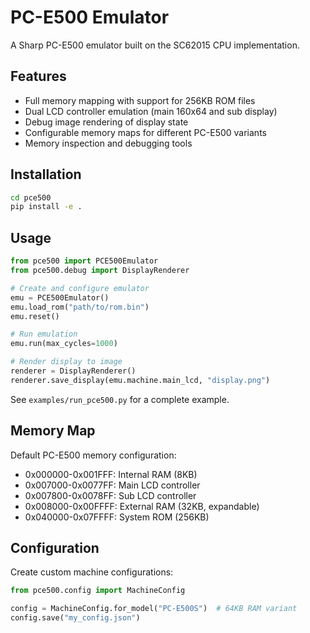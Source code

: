 # PC-E500 Emulator

A Sharp PC-E500 emulator built on the SC62015 CPU implementation.

## Features

- Full memory mapping with support for 256KB ROM files
- Dual LCD controller emulation (main 160x64 and sub display)
- Debug image rendering of display state
- Configurable memory maps for different PC-E500 variants
- Memory inspection and debugging tools

## Installation

```bash
cd pce500
pip install -e .
```

## Usage

```python
from pce500 import PCE500Emulator
from pce500.debug import DisplayRenderer

# Create and configure emulator
emu = PCE500Emulator()
emu.load_rom("path/to/rom.bin")
emu.reset()

# Run emulation
emu.run(max_cycles=1000)

# Render display to image
renderer = DisplayRenderer()
renderer.save_display(emu.machine.main_lcd, "display.png")
```

See `examples/run_pce500.py` for a complete example.

## Memory Map

Default PC-E500 memory configuration:
- 0x000000-0x001FFF: Internal RAM (8KB)
- 0x007000-0x0077FF: Main LCD controller
- 0x007800-0x0078FF: Sub LCD controller  
- 0x008000-0x00FFFF: External RAM (32KB, expandable)
- 0x040000-0x07FFFF: System ROM (256KB)

## Configuration

Create custom machine configurations:

```python
from pce500.config import MachineConfig

config = MachineConfig.for_model("PC-E500S")  # 64KB RAM variant
config.save("my_config.json")
```